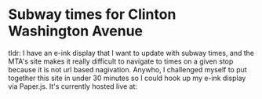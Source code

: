# Subway times for Clinton Washington Avenue

tldr: I have an e-ink display that I want to update with subway times, and the MTA's site makes it really difficult to navigate to times on a given stop because it is not url based nagivation. Anywho, I challenged myself to put together this site in under 30 minutes so I could hook up my e-ink display via Paper.js. It's currently hosted live at: 
